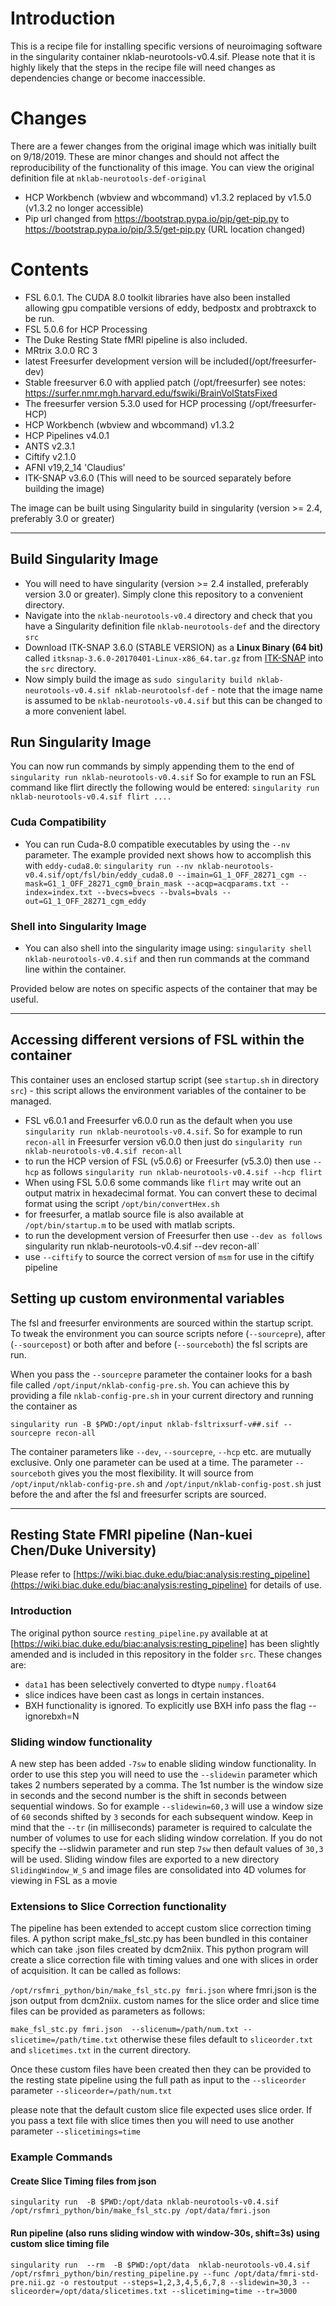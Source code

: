 #  Introduction
This is a recipe file for installing specific versions of neuroimaging software in the singularity container nklab-neurotools-v0.4.sif. Please note that it is highly likely that the steps in the recipe file will need changes as dependencies change or become inaccessible. 

# Changes 
There are a fewer changes from the original image which was initially built on 9/18/2019. These are minor changes and should not affect the reproducibility of the functionality of this image. You can view the original definition file at `nklab-neurotools-def-original`
* HCP Workbench (wbview and wbcommand) v1.3.2 replaced by v1.5.0 (v1.3.2 no longer accessible)
* Pip url changed from https://bootstrap.pypa.io/pip/get-pip.py to https://bootstrap.pypa.io/pip/3.5/get-pip.py (URL location changed)

# Contents
* FSL 6.0.1. The CUDA 8.0 toolkit libraries have also been installed allowing gpu compatible versions of eddy, bedpostx and probtraxck to be run.
* FSL 5.0.6 for HCP Processing
* The Duke Resting State fMRI pipeline is also included.
* MRtrix 3.0.0 RC 3
* latest Freesurfer development version will be included(/opt/freesurfer-dev)
* Stable freesurver 6.0 with applied patch (/opt/freesurfer) see notes: https://surfer.nmr.mgh.harvard.edu/fswiki/BrainVolStatsFixed
* The freesurfer version 5.3.0 used for HCP processing (/opt/freesurfer-HCP)
* HCP Workbench (wbview and wbcommand) v1.3.2
* HCP Pipelines v4.0.1
* ANTS v2.3.1
* Ciftify v2.1.0
* AFNI v19,2_14 'Claudius'
* ITK-SNAP v3.6.0 (This will need to be sourced separately before building the image)
 

The image can be built using Singularity build in singularity (version >= 2.4, preferably 3.0 or greater)

---

## Build Singularity Image

* You will need to have singularity (version >= 2.4 installed, preferably version 3.0 or greater). Simply clone this repository to a convenient directory.
* Navigate into the `nklab-neurotools-v0.4` directory and check that you have a Singularity definition file `nklab-neurotools-def` and the directory `src` 
* Download ITK-SNAP 3.6.0 (STABLE VERSION) as a **Linux Binary (64 bit)** called  `itksnap-3.6.0-20170401-Linux-x86_64.tar.gz` from [ITK-SNAP](http://www.itksnap.org/pmwiki/pmwiki.php?n=Downloads.SNAP3) into the `src` directory.
* Now simply build the image as  `sudo singularity build nklab-neurotools-v0.4.sif nklab-neurotoolsf-def` - note that the image name is assumed to be `nklab-neurotools-v0.4.sif` but this can be changed to a more convenient label.

## Run Singularity Image
You can now run commands by simply appending them to the end of  `singularity run nklab-neurotools-v0.4.sif` So for example to run an FSL command like flirt directly the following would be entered: `singularity run nklab-neurotools-v0.4.sif flirt ....`

### Cuda Compatibility
* You can run Cuda-8.0 compatible executables by using the `--nv` parameter. The example provided next shows how to accomplish this with `eddy-cuda8.0`:
`singularity run --nv nklab-neurotools-v0.4.sif/opt/fsl/bin/eddy_cuda8.0 --imain=G1_1_OFF_28271_cgm --mask=G1_1_OFF_28271_cgm0_brain_mask --acqp=acqparams.txt --index=index.txt --bvecs=bvecs --bvals=bvals --out=G1_1_OFF_28271_cgm_eddy`

### Shell into Singularity Image
* You can also shell into the singularity image using: `singularity shell nklab-neurotools-v0.4.sif` and then run commands at the command line within the container.

Provided below are notes on specific aspects of the container that may be useful.

---

## Accessing different versions of FSL within the container
This container uses an enclosed startup script (see `startup.sh` in directory `src`) - this script allows the environment variables of the container to be managed.

* FSL v6.0.1 and Freesurfer v6.0.0 run as the default when you use `singularity run nklab-neurotools-v0.4.sif`. So for example to run `recon-all` in Freesurfer version v6.0.0 then just do `singularity run nklab-neurotools-v0.4.sif recon-all`
* to run the HCP version of FSL (v5.0.6) or Freesurfer (v5.3.0) then use `--hcp` as follows `singularity run nklab-neurotools-v0.4.sif --hcp flirt`
* When using FSL 5.0.6 some commands like `flirt` may write out an output matrix in hexadecimal format. You can convert these to decimal format using the script `/opt/bin/convertHex.sh`
* for freesurfer, a matlab source file is also available at `/opt/bin/startup.m` to be used with matlab scripts.
* to run the development version of Freesurfer  then use `--dev as follows `singularity run nklab-neurotools-v0.4.sif --dev recon-all`
* use `--ciftify` to source the correct version of `msm` for use in the ciftify pipeline

## Setting up custom environmental variables
The fsl and freesurfer environments are sourced within the startup script. To tweak the environment you can source scripts nefore (`--sourcepre`), after (`--sourcepost`) or both after and before (`--sourceboth`) the fsl scripts are run.

When you pass the `--sourcepre` parameter the container looks for a bash file called `/opt/input/nklab-config-pre.sh`. You can achieve this by providing a file `nklab-config-pre.sh` in your current directory and running the container as 

`singularity run -B $PWD:/opt/input nklab-fsltrixsurf-v##.sif --sourcepre recon-all`

The container parameters like `--dev`, `--sourcepre`, `--hcp` etc. are mutually exclusive. Only one parameter can be used at a time. The parameter `--sourceboth` gives you the most flexibility. It will source from `/opt/input/nklab-config-pre.sh` and `/opt/input/nklab-config-post.sh` just before the and after the fsl and freesurfer scripts are sourced.

---

## Resting State FMRI pipeline (Nan-kuei Chen/Duke University) 
Please refer to [https://wiki.biac.duke.edu/biac:analysis:resting_pipeline](https://wiki.biac.duke.edu/biac:analysis:resting_pipeline) for details of use.

### Introduction
The original python source  `resting_pipeline.py` available at at [https://wiki.biac.duke.edu/biac:analysis:resting_pipeline] has been slightly amended and is included in this repository in the folder `src`. These changes are:

* `data1` has been selectively converted to dtype `numpy.float64`
* slice indices have been cast as longs in certain instances.
* BXH functionality is ignored. To explicitly use BXH info pass the flag --ignorebxh=N

### Sliding window functionality
A new step has been added `-7sw` to enable sliding window functionality. In order to use this step you will need to use the `--slidewin` parameter which takes 2 numbers seperated by a comma. The 1st number is the window size in seconds and the second number is the shift in seconds between sequential windows. So for example `--slidewin=60,3` will use a window size of `60` seconds shifted by `3` seconds for each subsequent window. Keep in mind that the `--tr` (in milliseconds) parameter is required to calculate the number of volumes to use for each sliding window correlation. If you do not specify the --slidwin parameter and run step `7sw` then default values of `30,3` will be used. Sliding window files are exported to a new directory `SlidingWindow_W_S` and image files are consolidated into 4D volumes for viewing in FSL as a movie 

### Extensions to Slice Correction functionality
The pipeline has been extended to accept custom slice correction timing files. A python script make_fsl_stc.py has been bundled in this container which can take .json files created by dcm2niix. This python program will create a slice correction file with timing values and one with slices in order of acquisition. It can be called as follows:

`/opt/rsfmri_python/bin/make_fsl_stc.py fmri.json` where fmri.json is the json output from dcm2niix. custom names for the slice order and slice time files can be provided as parameters as follows:

`make_fsl_stc.py fmri.json  --slicenum=/path/num.txt --slicetime=/path/time.txt` otherwise these files default to `sliceorder.txt` and `slicetimes.txt` in the current directory.

Once these custom files have been created then they can be provided to the resting state pipeline using the full path as input to the `--sliceorder` parameter 
`--sliceorder=/path/num.txt`

please note that the default custom slice file expected uses slice order. If you pass a text file with slice times then you will need to use another parameter `--slicetimings=time` 


### Example Commands
#### Create Slice Timing files from json
`singularity run  -B $PWD:/opt/data nklab-neurotools-v0.4.sif /opt/rsfmri_python/bin/make_fsl_stc.py /opt/data/fmri.json`

#### Run pipeline (also runs sliding window with window-30s, shift=3s) using custom slice timing file
`singularity run  --rm  -B $PWD:/opt/data  nklab-neurotools-v0.4.sif  /opt/rsfmri_python/bin/resting_pipeline.py --func /opt/data/fmri-std-pre.nii.gz -o restoutput --steps=1,2,3,4,5,6,7,8 --slidewin=30,3 --sliceorder=/opt/data/slicetimes.txt --slicetiming=time --tr=3000`
